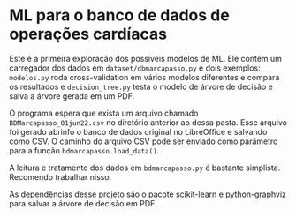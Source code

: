 ML para o banco de dados de operações cardíacas
================================================

Este é a primeira exploração dos possíveis modelos de ML.
Ele contém um carregador dos dados em `dataset/dbmarcapasso.py` e dois exemplos: `modelos.py` roda cross-validation em vários modelos diferentes e compara os resultados e `decision_tree.py` testa o modelo de árvore de decisão e salva a árvore gerada em um PDF.

O programa espera que exista um arquivo chamado `BDMarcapasso_01jun22.csv` no diretório anterior ao dessa pasta. Esse arquivo foi gerado abrinfo o banco de dados original no LibreOffice e salvando como CSV. O caminho do arquivo CSV pode ser enviado como parâmetro para a função `bdmarcapasso.load_data()`.

A leitura e tratamento dos dados em `bdmarcapasso.py` é bastante simplista. Recomendo trabalhar nisso.

As dependências desse projeto são o pacote [scikit-learn](https://scikit-learn.org/stable/index.html) e [python-graphviz](https://github.com/xflr6/graphviz) para salvar a árvore de decisão em PDF.
